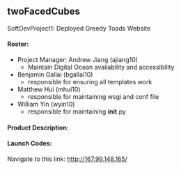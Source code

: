 ## twoFacedCubes
SoftDevProject1: Deployed Greedy Toads Website 

#### Roster:
  * Project Manager: Andrew Jiang (ajiang10)
     * Maintain Digital Ocean availability and accessibility
  * Benjamin Gallai (bgallai10)
     * responsible for ensuring all templates work
  * Matthew Hui (mhui10)
     * responsible for maintaining wsgi and conf file
  * William Yin (wyin10)
    * responsible for maintaining __init__.py
#### Product Description:

#### Launch Codes:
Navigate to this link: http://167.99.148.165/

